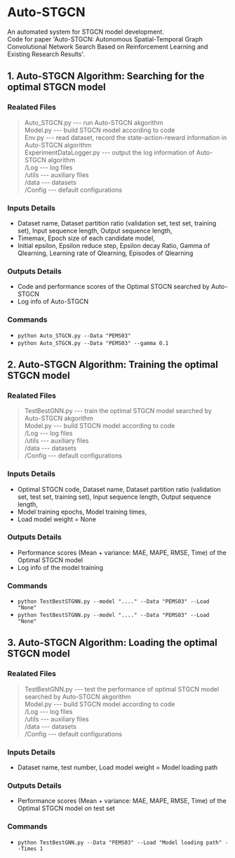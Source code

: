 # Auto-STGCN
An automated system for STGCN model development.<br>
Code for paper 'Auto-STGCN: Autonomous Spatial-Temporal Graph Convolutional Network Search Based on Reinforcement Learning and Existing Research Results'.<br>

## 1. Auto-STGCN Algorithm: Searching for the optimal STGCN model
### Realated Files
>Auto_STGCN.py --- run Auto-STGCN akgorithm<br>
>Model.py --- build STGCN model according to code<br>
>Env.py --- read dataset, record the state-action-reward information in Auto-STGCN algorithm<br>
>ExperimentDataLogger.py --- output the log information of Auto-STGCN algorithm<br>
>/Log --- log files<br>
>/utils --- auxiliary files<br>
>/data --- datasets<br>
>/Config --- default configurations<br>

### Inputs Details
* Dataset name, Dataset partition ratio (validation set, test set, training set), Input sequence length, Output sequence length,<br>
* Timemax, Epoch size of each candidate model,<br>
* Initial epsilon, Epsilon reduce step, Epsilon decay Ratio, Gamma of Qlearning, Learning rate of Qlearning, Episodes of Qlearning<br>

### Outputs Details
* Code and performance scores of the Optimal STGCN searched by Auto-STGCN<br>
* Log info of Auto-STGCN<br>

### Commands
* `python Auto_STGCN.py --Data "PEMS03"`<br>
* `python Auto_STGCN.py --Data "PEMS03" --gamma 0.1`<br>

## 2. Auto-STGCN Algorithm: Training the optimal STGCN model
### Realated Files
>TestBestGNN.py --- train the optimal STGCN model searched by Auto-STGCN akgorithm<br>
>Model.py --- build STGCN model according to code<br>
>/Log --- log files<br>
>/utils --- auxiliary files<br>
>/data --- datasets<br>
>/Config --- default configurations<br>

### Inputs Details
* Optimal STGCN code, Dataset name, Dataset partition ratio (validation set, test set, training set), Input sequence length, Output sequence length,<br>
* Model training epochs, Model training times,<br>
* Load model weight = None<br>

### Outputs Details
* Performance scores (Mean + variance: MAE, MAPE, RMSE, Time) of the Optimal STGCN model<br>
* Log info of the model training<br>

### Commands
* `python TestBestSTGNN.py --model "...." --Data "PEMS03" --Load "None"`<br>
* `python TestBestSTGNN.py --model "...." --Data "PEMS03" --Load "None"`<br>

## 3. Auto-STGCN Algorithm: Loading the optimal STGCN model
### Realated Files
>TestBestGNN.py --- test the performance of optimal STGCN model searched by Auto-STGCN akgorithm<br>
>Model.py --- build STGCN model according to code<br>
>/Log --- log files<br>
>/utils --- auxiliary files<br>
>/data --- datasets<br>
>/Config --- default configurations<br>

### Inputs Details
* Dataset name, test number, Load model weight = Model loading path <br>

### Outputs Details
* Performance scores (Mean + variance: MAE, MAPE, RMSE, Time) of the Optimal STGCN model on test set<br>

### Commands
* `python TestBestGNN.py --Data "PEMS03" --Load "Model loading path" --Times 1`<br>
